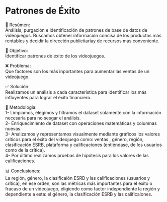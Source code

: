 # Patrones de Éxito

📖 Resúmen:  
  Análisis, purgación e identificación de patrones de base de datos de videojuegos. Buscamos obtener información concisa de los productos más rentables y decidir la dirección publicitariay de recursos más conveniente.

🎯 Objetivo:  
  Identificar patrones de éxito de los videojuegos.

❌ Problema:  
  Que factores son los más inportantes para aumentar las ventas de un videojuego.

✅ Solución:  
  Realizamos un análisis a cada característica para identificar los más influyentes para lograr el éxito financiero.

🔢 Metodologia:  
  1- Limpiamos, elegimos y filtramos el dataset solamente con la información necesaria para no sesgar el análisis.  
  2- Enriquecimiento de dataset con operaciones matemáticas y columnas nuevas.  
  3- Analizamos y representamos visualmente mediante gráficos los valores críticos para el éxito del videojuego como: ventas , género, región, clasificación ESRB, plataforma y calificaciones (entiéndase, de los usuarios como de la crítica).  
  4- Por último realizamos pruebas de hipótesis para los valores de las calificaciones.  

📊 Conclusiones:  
  La región, género, la clasificaión ESRB y las calificaciones (usuarios y crítica), en ese orden, son las métricas más importantes para el éxito o fracaso de un videojuego, eligiendo como factor independiente la región y dependiente a esta: el género, la clasificación ESRB y las calificaiones.
